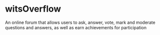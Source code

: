 # witsOverflow
An online forum that allows users to ask, answer, vote, mark and moderate questions and answers, as well as earn achievements for participation


